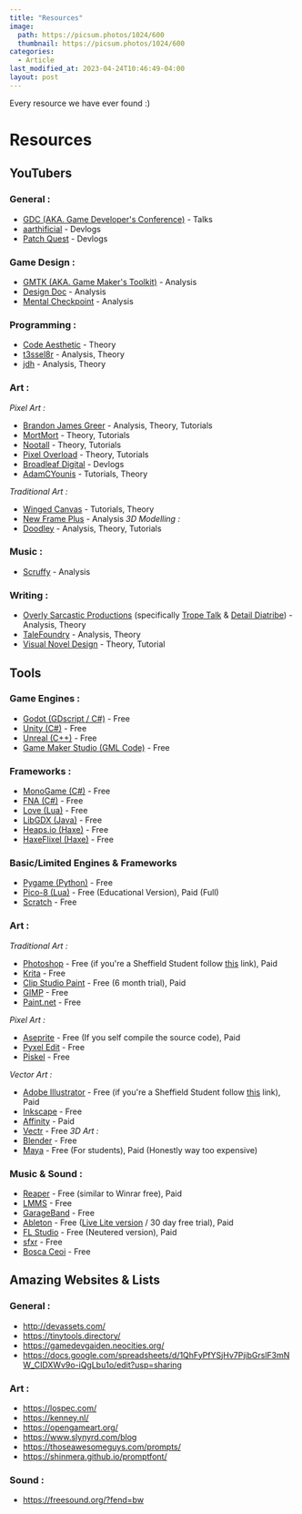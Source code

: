 ```yaml
---
title: "Resources"
image: 
  path: https://picsum.photos/1024/600
  thumbnail: https://picsum.photos/1024/600
categories:
  - Article
last_modified_at: 2023-04-24T10:46:49-04:00
layout: post
---
```

Every resource we have ever found :)

# __Resources__
## __YouTubers__
### **General :**
* [GDC (AKA. Game Developer's Conference)](https://www.youtube.com/@Gdconf) - Talks
* [aarthificial](https://www.youtube.com/@aarthificial) - Devlogs
* [Patch Quest](https://www.youtube.com/@PatchQuest) - Devlogs
  
### **Game Design :**
* [GMTK (AKA. Game Maker's Toolkit)](https://www.youtube.com/@GMTK) - Analysis
* [Design Doc](https://www.youtube.com/@DesignDoc) - Analysis
* [Mental Checkpoint](https://www.youtube.com/@MentalCheckpoint) - Analysis
  
### **Programming :**
* [Code Aesthetic](https://www.youtube.com/@CodeAesthetic) - Theory
* [t3ssel8r](https://www.youtube.com/@t3ssel8r) - Analysis, Theory
* [jdh](https://www.youtube.com/@jdh) - Analysis, Theory
  
### **Art :**

*Pixel Art :*
* [Brandon James Greer](https://www.youtube.com/@BJGpixel) - Analysis, Theory, Tutorials
* [MortMort](https://www.youtube.com/@MortMort) - Theory, Tutorials
* [Nootall](https://www.youtube.com/@nootall) - Theory, Tutorials
* [Pixel Overload](https://www.youtube.com/@PixelOverloadChannel) - Theory, Tutorials
* [Broadleaf Digital](https://www.youtube.com/@broadleafdigital) - Devlogs
* [AdamCYounis](https://www.youtube.com/@AdamCYounis) - Tutorials, Theory

*Traditional Art :*

* [Winged Canvas](https://www.youtube.com/@Wingedcanvas) - Tutorials, Theory
* [New Frame Plus](https://www.youtube.com/@NewFramePlus) - Analysis
*3D Modelling :*
* [Doodley](https://www.youtube.com/@doodley3d) - Analysis, Theory, Tutorials

### **Music :**
* [Scruffy](https://www.youtube.com/@ScruffyMusic) - Analysis


### **Writing :**
* [Overly Sarcastic Productions](https://www.youtube.com/@OverlySarcasticProductions) (specifically [Trope Talk](https://www.youtube.com/playlist?list=PLDb22nlVXGgcljcdyDk80bBDXGyeZjZ5e) & [Detail Diatribe](https://www.youtube.com/playlist?list=PLDb22nlVXGgdrVwBlADriZxejYxT1q9EZ)) - Analysis, Theory
* [TaleFoundry](https://www.youtube.com/@TheTaleFoundry) - Analysis, Theory
* [Visual Novel Design](https://youtube.com/@vimi) - Theory, Tutorial

## __Tools__
### **Game Engines :**
* [Godot (GDscript / C#)](https://godotengine.org/) - Free
* [Unity (C#)](https://unity.com/) - Free
* [Unreal (C++)](https://www.unrealengine.com/)  - Free
* [Game Maker Studio (GML Code)](https://gamemaker.io/) - Free


### **Frameworks :**
* [MonoGame (C#)](https://www.monogame.net/) - Free
* [FNA (C#)](https://fna-xna.github.io/) - Free
* [Love (Lua)](https://love2d.org/) - Free
* [LibGDX (Java)](https://libgdx.com/) - Free
* [Heaps.io (Haxe)](https://heaps.io/) - Free
* [HaxeFlixel (Haxe)](https://haxeflixel.com/) - Free


### **Basic/Limited Engines & Frameworks**
* [Pygame (Python)](https://www.pygame.org) - Free
* [Pico-8 (Lua)](https://www.pico-8-edu.com/) - Free (Educational Version), Paid (Full)
* [Scratch](https://scratch.mit.edu/) - Free

### **Art :**
*Traditional Art :*
* [Photoshop](https://www.adobe.com/uk/products/photoshop.html) - Free (if you're a Sheffield Student follow [this](https://students.sheffield.ac.uk/it-services/software/adobe-cc) link), Paid
* [Krita](https://krita.org/en/) - Free
* [Clip Studio Paint](https://www.clipstudio.net/en/) - Free (6 month trial), Paid
* [GIMP](https://www.gimp.org/) - Free
* [Paint.net](https://www.getpaint.net/) - Free


*Pixel Art :*
* [Aseprite](https://www.aseprite.org/) - Free (If you self compile the source code), Paid
* [Pyxel Edit](https://pyxeledit.com/) - Free
* [Piskel](https://www.piskelapp.com/) - Free


*Vector Art :*
* [Adobe Illustrator](https://www.adobe.com/uk/products/illustrator.html) - Free (if you're a Sheffield Student follow [this](https://students.sheffield.ac.uk/it-services/software/adobe-cc) link), Paid
* [Inkscape](https://inkscape.org/) - Free
* [Affinity](https://affinity.serif.com/en-gb/designer/) - Paid
* [Vectr](https://vectr.com/) - Free
*3D Art :*
* [Blender](https://www.blender.org/) - Free
* [Maya](https://www.autodesk.com/education/edu-software/overview?sorting=featured&filters=individual) - Free (For students), Paid (Honestly way too expensive)


### **Music & Sound :**
* [Reaper](https://www.reaper.fm/) - Free (similar to Winrar free), Paid
* [LMMS](https://lmms.io/) - Free
* [GarageBand](https://www.apple.com/uk/mac/garageband/) - Free
* [Ableton](https://www.ableton.com/en/shop/education/) - Free ([Live Lite version](https://www.ableton.com/en/products/live-lite/) / 30 day free trial), Paid
* [FL Studio](https://www.image-line.com/) - Free (Neutered version), Paid
* [sfxr](https://sfxr.me/) - Free
* [Bosca Ceoi](https://boscaceoil.net/) - Free

## __Amazing Websites & Lists__
### **General :**
* http://devassets.com/
* https://tinytools.directory/
* https://gamedevgaiden.neocities.org/
* https://docs.google.com/spreadsheets/d/1QhFyPfYSjHv7PjibGrslF3mNW_CIDXWv9o-iQgLbu1o/edit?usp=sharing


### **Art :**
* https://lospec.com/
* https://kenney.nl/
* https://opengameart.org/
* https://www.slynyrd.com/blog
* https://thoseawesomeguys.com/prompts/
* https://shinmera.github.io/promptfont/

### **Sound :**
* https://freesound.org/?fend=bw
